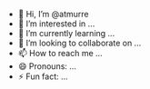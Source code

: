 - 👋 Hi, I’m @atmurre
- 👀 I’m interested in ...
- 🌱 I’m currently learning ...
- 💞️ I’m looking to collaborate on ...
- 📫 How to reach me ...
- 😄 Pronouns: ...
- ⚡ Fun fact: ...

<!---
atmurre/atmurre is a ✨ special ✨ repository because its `README.md` (this file) appears on your GitHub profile.
You can click the Preview link to take a look at your changes.
--->
